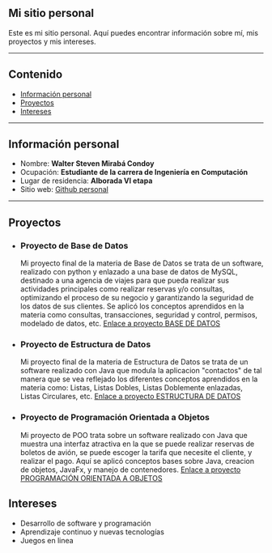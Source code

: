 

<!--
**StevenMiraba/StevenMiraba** is a ✨ _special_ ✨ repository because its `README.md` (this file) appears on your GitHub profile.

Here are some ideas to get you started:

- 🔭 I’m currently working on ...
- 🌱 I’m currently learning ...
- 👯 I’m looking to collaborate on ...
- 🤔 I’m looking for help with ...
- 💬 Ask me about ...
- 📫 How to reach me: ...
- 😄 Pronouns: ...
- ⚡ Fun fact: ...
-->
## Mi sitio personal
Este es mi sitio personal. Aquí puedes encontrar información sobre mí, mis
proyectos y mis intereses.

---
## Contenido
* [Información personal](#información-personal)
* [Proyectos](#proyectos)
* [Intereses](#intereses)
---
## Información personal
* Nombre: **Walter Steven Mirabá Condoy**
* Ocupación: **Estudiante de la carrera de Ingeniería en Computación**
* Lugar de residencia: **Alborada VI etapa**
* Sitio web: [Github personal](https://stevenmiraba.github.io/StevenMiraba/)
---
## Proyectos
* ### Proyecto de Base de Datos
  Mi proyecto final de la materia de Base de Datos se trata de un software, realizado con python y enlazado a una base de datos de MySQL, destinado a una agencia de viajes para que pueda realizar sus actividades principales como realizar reservas y/o consultas, optimizando el proceso de su negocio y garantizando la seguridad de los datos de sus clientes.
  Se aplicó los conceptos aprendidos en la materia como consultas, transacciones, seguridad y control, permisos, modelado de datos, etc.
  [Enlace a proyecto BASE DE DATOS](https://github.com/StevenMiraba/ProyectoBDG7.git)
* ### Proyecto de Estructura de Datos
  Mi proyecto final de la materia de Estructura de Datos se trata de un software realizado con Java que modula la aplicacion "contactos" de tal manera que se vea reflejado los diferentes conceptos aprendidos en la materia como: Listas, Listas Dobles, Listas Doblemente enlazadas, Listas Circulares, etc.
  [Enlace a proyecto ESTRUCTURA DE DATOS](https://github.com/DiegoBedoya1/Proyecto-Estructuras.git)
* ### Proyecto de Programación Orientada a Objetos
  Mi proyecto de POO trata sobre un software realizado con Java que muestra una interfaz atractiva en la que se puede realizar reservas de boletos de avión, se puede escoger la tarifa que necesite el cliente, y realizar el pago. Aquí se aplicó conceptos bases sobre Java, creacion de objetos, JavaFx, y manejo de contenedores.
  [Enlace a proyecto PROGRAMACIÓN ORIENTADA A OBJETOS](https://github.com/StevenMiraba/PAR4_PROY2P_MIRABA_MOREIRA_VALDIVIA.git)
## Intereses
* Desarrollo de software y programación
* Aprendizaje continuo y nuevas tecnologías
* Juegos en linea
  
